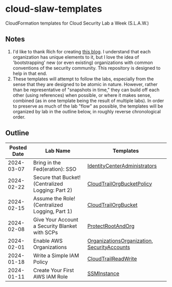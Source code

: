 # cloud-slaw-templates

CloudFormation templates for Cloud Security Lab a Week (S.L.A.W.)

## Notes

1. I'd like to thank Rich for creating [this blog](https://slaw.securosis.com/). I understand that each organization
has unique elements to it, but I love the idea of 'bootstrapping' new (or even existing)
organizations with common conventions of the security community. This repository is
designed to help in that end.
2. These templates will attempt to follow the labs, especially from the sense that they
are designed to be atomic in nature. However, rather than be representative of
"snapshots in time," they can build off each other (using references) when possible, or
where it makes sense, combined (as in one template being the result of multiple labs).
In order to preserve as much of the lab "flow" as possible, the templates will be
organized by lab in the outline below, in roughly reverse chronological order.

## Outline

| Posted Date | Lab Name | Templates |
| --- | --- | --- |
| 2024-03-07 | Bring in the Fed(eration): SSO | [IdentityCenterAdministrators](./templates/IdentityCenterAdministrators.template) |
| 2024-02-22 | Secure that Bucket! (Centralized Logging: Part 2) | [CloudTrailOrgBucketPolicy](./templates/CloudTrailOrgBucketPolicy.template) |
| 2024-02-15 | Assume the Role! (Centralized Logging, Part 1) | [CloudTrailOrgBucket](./templates/CloudTrailOrgBucket.template) |
| 2024-02-08 | Give Your Account a Security Blanket with SCPs | [ProtectRootAndOrg](./templates/ProtectRootAndOrg.template) |
| 2024-02-01 | Enable AWS Organizations | [OrganizationsOrganization](./templates/OrganizationsOrganization.template), [SecurityAccounts](./templates/SecurityAccounts.template) |
| 2024-01-18 | Write a Simple IAM Policy | [CloudTrailReadWrite](./templates/CloudTrailReadWrite.template) |
| 2024-01-11 | Create Your First AWS IAM Role | [SSMInstance](./templates/SSMInstance.template) |
